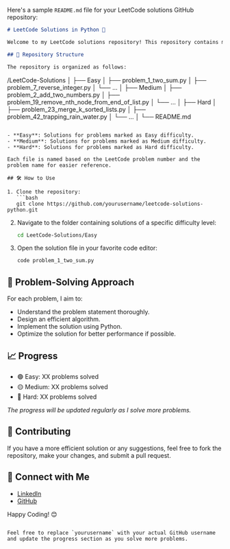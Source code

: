 Here's a sample `README.md` file for your LeetCode solutions GitHub repository:

```markdown
# LeetCode Solutions in Python 🐍

Welcome to my LeetCode solutions repository! This repository contains my solutions to various LeetCode problems, all implemented in Python. I created this repository to track my progress, improve my problem-solving skills, and share my solutions with others.

## 📂 Repository Structure

The repository is organized as follows:

```
/LeetCode-Solutions
│
├── Easy
│   ├── problem_1_two_sum.py
│   ├── problem_7_reverse_integer.py
│   └── ...
│
├── Medium
│   ├── problem_2_add_two_numbers.py
│   ├── problem_19_remove_nth_node_from_end_of_list.py
│   └── ...
│
├── Hard
│   ├── problem_23_merge_k_sorted_lists.py
│   ├── problem_42_trapping_rain_water.py
│   └── ...
│
└── README.md
```

- **Easy**: Solutions for problems marked as Easy difficulty.
- **Medium**: Solutions for problems marked as Medium difficulty.
- **Hard**: Solutions for problems marked as Hard difficulty.

Each file is named based on the LeetCode problem number and the problem name for easier reference.

## 🛠️ How to Use

1. Clone the repository:
   ```bash
   git clone https://github.com/yourusername/leetcode-solutions-python.git
   ```

2. Navigate to the folder containing solutions of a specific difficulty level:
   ```bash
   cd LeetCode-Solutions/Easy
   ```

3. Open the solution file in your favorite code editor:
   ```bash
   code problem_1_two_sum.py
   ```

## 🚀 Problem-Solving Approach

For each problem, I aim to:
- Understand the problem statement thoroughly.
- Design an efficient algorithm.
- Implement the solution using Python.
- Optimize the solution for better performance if possible.

## 📈 Progress

- 🟢 Easy: XX problems solved
- 🟡 Medium: XX problems solved
- 🔴 Hard: XX problems solved

_The progress will be updated regularly as I solve more problems._

## 🤝 Contributing

If you have a more efficient solution or any suggestions, feel free to fork the repository, make your changes, and submit a pull request.

## 🔗 Connect with Me

- [LinkedIn](https://www.linkedin.com/in/yourprofile/)
- [GitHub](https://github.com/yourusername)

Happy Coding! 😊
```

Feel free to replace `yourusername` with your actual GitHub username and update the progress section as you solve more problems.
